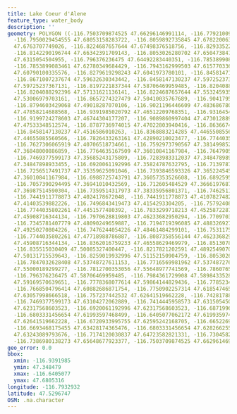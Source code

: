 ```yaml
---
title: Lake Coeur d'Alene
feature_type: water_body
description: ''
geometry: POLYGON ((-116.7503709874525 47.66296146991114, -116.7792100987809 47.66897296371322,
  -116.7950029454555 47.68053158283722, -116.8059892735845 47.67822006383836, -116.8142290196744
  47.6763707749026, -116.8224687657644 47.67498376518756, -116.8293352208438 47.66481123405161,
  -116.8142290196744 47.66342391709143, -116.8053026280702 47.6504738474769, -116.8059892735845
  47.6315054504955, -116.796376236475 47.64492283440351, -116.7853899083461 47.64307236561103,
  -116.7853899083461 47.62780349684429, -116.7943162999503 47.61577033651682, -116.8142290196744
  47.60790100335576, -116.8279619298243 47.6041973780101, -116.8458147130237 47.60836393808506,
  -116.8671007237674 47.59632630343442, -116.8458147130237 47.59725237367131, -116.8217821202591
  47.59725237367131, -116.8197221837344 47.58706469959485, -116.8204088292396 47.58197011882991,
  -116.8204088292396 47.57131621136141, -116.8224687657644 47.55324593560834, -116.838261612439
  47.53006979703161, -116.8657274327479 47.50410035767689, -116.9041795811856 47.50873870024423,
  -116.8794603429068 47.49018287070106, -116.9021196446609 47.48368678098735, -116.9206590733656
  47.47858214688568, -116.9391985020792 47.46512209768351, -116.9316454014945 47.46047990206373,
  -116.9199724278603 47.46744304177207, -116.9089860997404 47.47301288946669, -116.8870134434915
  47.47533348512574, -116.8787736974015 47.47022803940416, -116.8636674962321 47.46047990206373,
  -116.8458147130237 47.4516586010263, -116.8368883214285 47.44655085560566, -116.8032426915455
  47.44655085560566, -116.7826433263161 47.42890210023477, -116.7744035802261 47.41775246775455,
  -116.7627306065919 47.40706518734661, -116.7592973790567 47.38149985273697, -116.7641038976114
  47.36848000886859, -116.7764635167509 47.36010841167984, -116.7647905431167 47.35545695028398,
  -116.7469377599173 47.35685243175809, -116.7283983312037 47.34847898933455, -116.6954393468348
  47.34847898933455, -116.6920061192996 47.35824787632795, -116.7139787755485 47.35545695028398,
  -116.7256517491737 47.35359625091046, -116.7393846593326 47.36522454560697, -116.7194719396085
  47.36010841167984, -116.6988725743791 47.36057353526608, -116.6892595372696 47.36894505864734,
  -116.7057390294495 47.36941010432569, -116.712605484529 47.36661976875011, -116.7304582677284
  47.36987514590304, -116.7359514317973 47.38335956801371, -116.7462511144121 47.39172747491902,
  -116.7441911778873 47.4024178672048, -116.7441911778873 47.4107827482642, -116.7414445958573
  47.41403539882226, -116.7496843419473 47.4154293304205, -116.7579240880372 47.42936661700842,
  -116.7744035802261 47.4451577480392, -116.7833299718213 47.45258722871908, -116.7819566808108
  47.45908716344134, -116.7970628819803 47.46233682950294, -116.7709703526909 47.46558629469979,
  -116.7345781407779 47.48090249659887, -116.7194719396085 47.48832692704763, -116.7332048497584
  47.49250270804226, -116.7476244054226 47.48461484299101, -116.7531175694825 47.47765397830649,
  -116.7744035802261 47.47718988786887, -116.8087358556144 47.46233682950294, -116.8224687657644
  47.45908716344134, -116.8362016759233 47.46558629469979, -116.8513078770927 47.47672579333158,
  -116.835515030409 47.50085327400447, -116.8217821202591 47.48925490707251, -116.8135423741691
  47.50131715539643, -116.8259019932996 47.51152150904759, -116.8053026280702 47.5258970039787,
  -116.7847032628408 47.53748727611153, -116.7716569981962 47.53748727611153, -116.7750902257314
  47.55000189299277, -116.7812700353056 47.55648977741569, -116.7860765538603 47.57363246260533,
  -116.796376236475 47.58706469959485, -116.7984361729908 47.58984335284789, -116.7840166173356
  47.59169570639651, -116.7778368077614 47.59864144829436, -116.7785234532756 47.60928979525263,
  -116.7668504796414 47.60882686871754, -116.7750902257314 47.61854746550471, -116.7695970616714
  47.63057998666518, -116.757237442532 47.62641519662228, -116.7428178868678 47.62086162698591,
  -116.7469377599173 47.63104272062889, -116.7414445958573 47.6315054504955, -116.7194719396085
  47.62317568603523, -116.6920061192996 47.62317568603523, -116.6871996007449 47.61206726841665,
  -116.6803331456654 47.61993597468499, -116.6405077062172 47.61993597468499, -116.6473741612966
  47.62641519662228, -116.6720933995755 47.62595242168705, -116.665226944496 47.6315054504955,
  -116.6693468175455 47.63428174365476, -116.6803331456654 47.62826625539083, -116.7043657384391
  47.63243089793676, -116.7174120030837 47.64723582821331, -116.7304582677284 47.64584804421843,
  -116.7386980138273 47.65648677923377, -116.7503709874525 47.66296146991114))
geo_error: 0.0
bbox:
  xmin: -116.9391985
  ymin: 47.348479
  xmax: -116.6405077
  ymax: 47.6805316
longitude: -116.7932932
latitude: 47.5296747
OSM: .na.character
---
```

